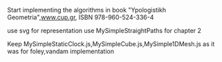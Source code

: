 Start implementing the algorithms in book "Ypologistikh Geometria",www.cup.gr, ISBN 978-960-524-336-4

use svg for representation
use MySimpleStraightPaths for chapter 2




Keep MySimpleStaticClock.js,MySimpleCube.js,MySimple1DMesh.js as it was for foley,vandam implementation